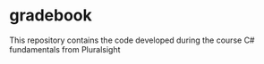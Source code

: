# gradebook
This repository contains the code developed during the course C# fundamentals from Pluralsight
